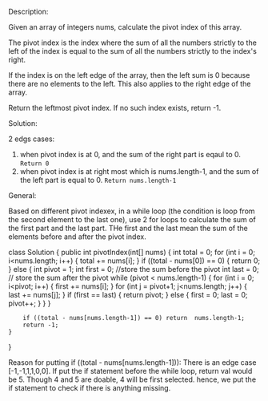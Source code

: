 Description: 

Given an array of integers nums, calculate the pivot index of this array.

The pivot index is the index where the sum of all the numbers strictly to the left of the index is equal to the sum of all the numbers strictly to the index's right.

If the index is on the left edge of the array, then the left sum is 0 because there are no elements to the left. This also applies to the right edge of the array.

Return the leftmost pivot index. If no such index exists, return -1.

Solution: 

2 edgs cases: 

1. when pivot index is at 0, and the sum of the right part is eqaul to 0. `Return 0` 
2. when pivot index is at right most which is nums.length-1, and the sum of the left part is equal to 0. `Return nums.length-1`

General: 

Based on different pivot indexex, in a while loop (the condition is loop from the second element to the last one), use 2 for loops to calculate the sum
of the first part and the last part. THe first and the last mean the sum of the elements before and after the pivot index.


class Solution {
    public int pivotIndex(int[] nums) {
        int total = 0;
        for (int i = 0; i<nums.length; i++) {
            total += nums[i];
        }
        if ((total - nums[0]) == 0) {
            return 0;
        } else {
            int pivot = 1;
            int first = 0; //store the sum before the pivot
            int last = 0; // store the sum after the pivot
            while (pivot < nums.length-1) {
                for (int i = 0; i<pivot; i++) {
                    first += nums[i];
                }
                for (int j = pivot+1; j<nums.length; j++) {
                    last += nums[j];
                }
                if (first == last) {
                    return pivot;
                } else {
                    first = 0;
                    last = 0;
                    pivot++;
                }
            }
        }
        
        if ((total - nums[nums.length-1]) == 0) return  nums.length-1;
        return -1;
    }
}


Reason for putting if ((total - nums[nums.length-1])):
There is an edge case [-1,-1,1,1,0,0]. If put the if statement before the while loop, return val would be 5. Though 4 and 5 are doable, 4 will be first selected. hence, we put the if statement to check if there is anything missing. 